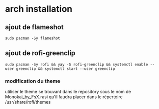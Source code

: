 # arch installation

## ajout de flameshot

`sudo pacman -Sy flameshot`

## ajout de rofi-greenclip

`sudo pacman -Sy rofi && yay -S rofi-greenclip && systemctl enable --user greenclip && systemctl start --user greenclip`

### modification du theme

utiliser le theme se trouvant dans le repository sous le nom de Monokai_by_FsX.rasi qu'il faudra placer dans le répertoire /usr/share/rofi/themes
